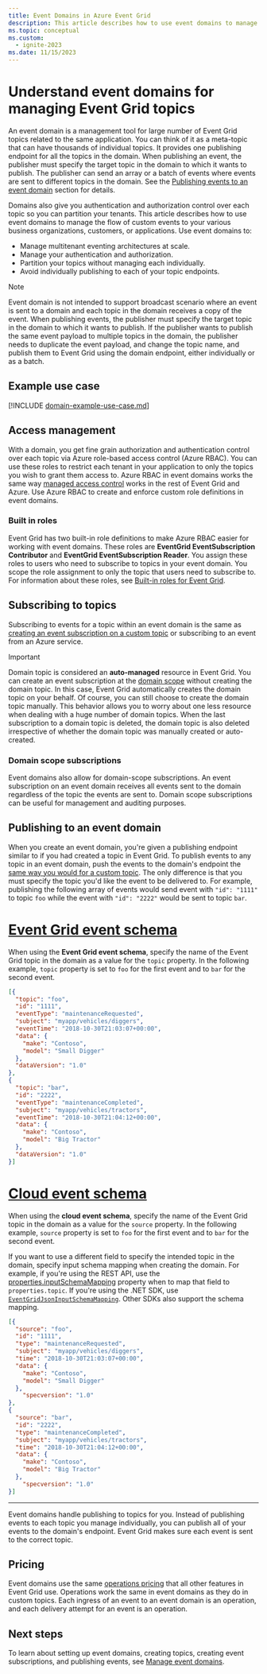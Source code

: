 ```yaml
---
title: Event Domains in Azure Event Grid
description: This article describes how to use event domains to manage the flow of custom events to your various business organizations, customers, or applications.
ms.topic: conceptual
ms.custom:
  - ignite-2023
ms.date: 11/15/2023
---
```


# Understand event domains for managing Event Grid topics

An event domain is a management tool for large number of Event Grid topics related to the same application. You can think of it as a meta-topic that can have thousands of individual topics. It provides one publishing endpoint for all the topics in the domain. When publishing an event, the publisher must specify the target topic in the domain to which it wants to publish. The publisher can send an array or a batch of events where events are sent to different topics in the domain. See the [Publishing events to an event domain](#publishing-to-an-event-domain) section for details. 

Domains also give you authentication and authorization control over each topic so you can partition your tenants. This article describes how to use event domains to manage the flow of custom events to your various business organizations, customers, or applications. Use event domains to:

* Manage multitenant eventing architectures at scale.
* Manage your authentication and authorization.
* Partition your topics without managing each individually.
* Avoid individually publishing to each of your topic endpoints.

> [!NOTE]
> Event domain is not intended to support broadcast scenario where an event is sent to a domain and each topic in the domain receives a copy of the event. When publishing events, the publisher must specify the target topic in the domain to which it wants to publish. If the publisher wants to publish the same event payload to multiple topics in the domain, the publisher needs to duplicate the event payload, and change the topic name, and publish them to Event Grid using the domain endpoint, either individually or as a batch.

## Example use case

[!INCLUDE [domain-example-use-case.md](./includes/domain-example-use-case.md)]

## Access management

With a domain, you get fine grain authorization and authentication control over each topic via Azure role-based access control (Azure RBAC). You can use these roles to restrict each tenant in your application to only the topics you wish to grant them access to. Azure RBAC in event domains works the same way [managed access control](security-authorization.md) works in the rest of Event Grid and Azure. Use Azure RBAC to create and enforce custom role definitions in event domains.

### Built in roles

Event Grid has two built-in role definitions to make Azure RBAC easier for working with event domains. These roles are **EventGrid EventSubscription Contributor** and **EventGrid EventSubscription Reader**. You assign these roles to users who need to subscribe to topics in your event domain. You scope the role assignment to only the topic that users need to subscribe to. For information about these roles, see [Built-in roles for Event Grid](security-authorization.md#built-in-roles).

## Subscribing to topics

Subscribing to events for a topic within an event domain is the same as [creating an event subscription on a custom topic](./custom-event-quickstart.md) or subscribing to an event from an Azure service.

> [!IMPORTANT]
> Domain topic is considered an **auto-managed** resource in Event Grid. You can create an event subscription at the [domain scope](#domain-scope-subscriptions) without creating the domain topic. In this case, Event Grid automatically creates the domain topic on your behalf. Of course, you can still choose to create the domain topic manually. This behavior allows you to worry about one less resource when dealing with a huge number of domain topics. When the last subscription to a domain topic is deleted, the domain topic is also deleted irrespective of whether the domain topic was manually created or auto-created. 

### Domain scope subscriptions

Event domains also allow for domain-scope subscriptions. An event subscription on an event domain receives all events sent to the domain regardless of the topic the events are sent to. Domain scope subscriptions can be useful for management and auditing purposes.

## Publishing to an event domain

When you create an event domain, you're given a publishing endpoint similar to if you had created a topic in Event Grid. To publish events to any topic in an event domain, push the events to the domain's endpoint the [same way you would for a custom topic](./post-to-custom-topic.md). The only difference is that you must specify the topic you'd like the event to be delivered to. For example, publishing the following array of events would send event with `"id": "1111"` to topic `foo` while the event with `"id": "2222"` would be sent to topic `bar`.

# [Event Grid event schema](#tab/event-grid-event-schema)
When using the **Event Grid event schema**, specify the name of the Event Grid topic in the domain as a value for the `topic` property. In the following example, `topic` property is set to `foo` for the first event and to `bar` for the second event.

```json
[{
  "topic": "foo",
  "id": "1111",
  "eventType": "maintenanceRequested",
  "subject": "myapp/vehicles/diggers",
  "eventTime": "2018-10-30T21:03:07+00:00",
  "data": {
    "make": "Contoso",
    "model": "Small Digger"
  },
  "dataVersion": "1.0"
},
{
  "topic": "bar",
  "id": "2222",
  "eventType": "maintenanceCompleted",
  "subject": "myapp/vehicles/tractors",
  "eventTime": "2018-10-30T21:04:12+00:00",
  "data": {
    "make": "Contoso",
    "model": "Big Tractor"
  },
  "dataVersion": "1.0"
}]
```
# [Cloud event schema](#tab/cloud-event-schema)

When using the **cloud event schema**, specify the name of the Event Grid topic in the domain as a value for the `source` property. In the following example, `source` property is set to `foo` for the first event and to `bar` for the second event. 

If you want to use a different field to specify the intended topic in the domain, specify input schema mapping when creating the domain. For example, if you're using the REST API, use the [properties.inputSchemaMapping](/rest/api/eventgrid/controlplane-preview/domains/create-or-update#jsoninputschemamapping) property when to map that field to `properties.topic`. If you're using the .NET SDK, use  [`EventGridJsonInputSchemaMapping`](/dotnet/api/azure.resourcemanager.eventgrid.models.eventgridjsoninputschemamapping). Other SDKs also support the schema mapping. 

```json
[{
  "source": "foo",
  "id": "1111",
  "type": "maintenanceRequested",
  "subject": "myapp/vehicles/diggers",
  "time": "2018-10-30T21:03:07+00:00",
  "data": {
    "make": "Contoso",
    "model": "Small Digger"
  },
	"specversion": "1.0"
},
{
  "source": "bar",
  "id": "2222",
  "type": "maintenanceCompleted",
  "subject": "myapp/vehicles/tractors",
  "time": "2018-10-30T21:04:12+00:00",
  "data": {
    "make": "Contoso",
    "model": "Big Tractor"
  },
	"specversion": "1.0"
}]
```

---

Event domains handle publishing to topics for you. Instead of publishing events to each topic you manage individually, you can publish all of your events to the domain's endpoint. Event Grid makes sure each event is sent to the correct topic.

## Pricing

Event domains use the same [operations pricing](https://azure.microsoft.com/pricing/details/event-grid/) that all other features in Event Grid use. Operations work the same in event domains as they do in custom topics. Each ingress of an event to an event domain is an operation, and each delivery attempt for an event is an operation.

## Next steps

To learn about setting up event domains, creating topics, creating event subscriptions, and publishing events, see [Manage event domains](./how-to-event-domains.md).
